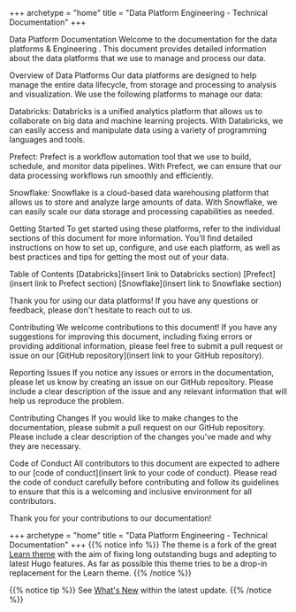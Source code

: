 +++
archetype = "home"
title = "Data Platform Engineering - Technical Documentation"
+++


Data Platform Documentation
Welcome to the documentation for the data platforms & Engineering . This document provides detailed information about the data platforms that we use to manage and process our data.

Overview of Data Platforms
Our data platforms are designed to help manage the entire data lifecycle, from storage and processing to analysis and visualization. We use the following platforms to manage our data:

Databricks: Databricks is a unified analytics platform that allows us to collaborate on big data and machine learning projects. With Databricks, we can easily access and manipulate data using a variety of programming languages and tools.

Prefect: Prefect is a workflow automation tool that we use to build, schedule, and monitor data pipelines. With Prefect, we can ensure that our data processing workflows run smoothly and efficiently.

Snowflake: Snowflake is a cloud-based data warehousing platform that allows us to store and analyze large amounts of data. With Snowflake, we can easily scale our data storage and processing capabilities as needed.

Getting Started
To get started using these platforms, refer to the individual sections of this document for more information. You'll find detailed instructions on how to set up, configure, and use each platform, as well as best practices and tips for getting the most out of your data.

Table of Contents
[Databricks](insert link to Databricks section)
[Prefect](insert link to Prefect section)
[Snowflake](insert link to Snowflake section)


Thank you for using our data platforms! If you have any questions or feedback, please don't hesitate to reach out to us.

Contributing
We welcome contributions to this document! If you have any suggestions for improving this document, including fixing errors or providing additional information, please feel free to submit a pull request or issue on our [GitHub repository](insert link to your GitHub repository).

Reporting Issues
If you notice any issues or errors in the documentation, please let us know by creating an issue on our GitHub repository. Please include a clear description of the issue and any relevant information that will help us reproduce the problem.

Contributing Changes
If you would like to make changes to the documentation, please submit a pull request on our GitHub repository. Please include a clear description of the changes you've made and why they are necessary.

Code of Conduct
All contributors to this document are expected to adhere to our [code of conduct](insert link to your code of conduct). Please read the code of conduct carefully before contributing and follow its guidelines to ensure that this is a welcoming and inclusive environment for all contributors.

Thank you for your contributions to our documentation!

+++
archetype = "home"
title = "Data Platform Engineering - Technical Documentation"
+++
{{% notice info %}}
The theme is a fork of the great [Learn theme](https://github.com/matcornic/hugo-theme-learn) with the aim of fixing long outstanding bugs and adepting to latest Hugo features. As far as possible this theme tries to be a drop-in replacement for the Learn theme.
{{% /notice %}}



{{% notice tip %}}
See [What's New](https://github.com/matcornic/hugo-theme-learn) within the latest update.
{{% /notice %}}